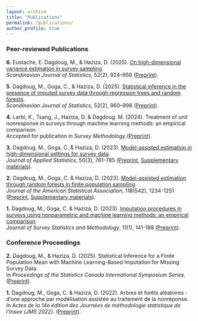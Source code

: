 ```yaml
---
layout: archive
title: "Publications"
permalink: /publications/
author_profile: true
---
```



### Peer-reviewed Publications


**6.** Eustache, E. Dagdoug, M., & Haziza, D. (2025). [On high-dimensional variance estimation in survey sampling](https://onlinelibrary.wiley.com/doi/full/10.1111/sjos.12776). <br>
*Scandinavian Journal of Statistics*, 52(2), 924–959 ([Preprint](http://mehdiDagdoug.github.io/files/EustacheDagdougHaziza(2025).pdf)).

**5.**  Dagdoug, M., Goga, C., & Haziza, D. (2025). [Statistical inference in the presence of imputed survey data through regression trees and random forests](https://onlinelibrary.wiley.com/doi/abs/10.1111/sjos.12777). <br>
*Scandinavian Journal of Statistics*, 52(2), 960–998 ([Preprint](http://mehdiDagdoug.github.io/files/DagdougGogaHaziza(2025).pdf)).

**4.** Larbi, K., Tsang, J., Haziza, D. & Dagdoug. M. (2024). Treatment of unit nonresponse in surveys through machine learning methods: an empirical comparison. <br>
Accepted for publication in *Survey Methodology*.([Preprint](http://mehdiDagdoug.github.io/files/LarbiTsangHazizaDagdoug(2024).pdf)).

**3.** Dagdoug, M., Goga, C. & Haziza, D. (2023). [Model-assisted estimation in high-dimensional settings for survey data](https://www.tandfonline.com/doi/abs/10.1080/02664763.2022.2047905). <br>
*Journal of Applied Statistics*, 50(3), 761-785 ([Preprint](http://mehdiDagdoug.github.io/files/HD_DagdougGogaHaziza.pdf), [Supplementary materials](http://mehdiDagdoug.github.io/files/SM_HD_DagdougGogaHaziza.pdf)).

**2.** Dagdoug, M., Goga, C. & Haziza, D. (2023). [Model-assisted estimation through random forests in finite population sampling](https://www.tandfonline.com/doi/abs/10.1080/01621459.2021.1987250?journalCode=uasa20). <br>
*Journal of the American Statistical Association*, 118(542), 1234-1251 ([Preprint](http://mehdiDagdoug.github.io/files/RF_DagdougGogaHaziza.pdf), [Supplementary materials](http://mehdiDagdoug.github.io/files/marfSM.pdf)).

**1.** Dagdoug, M., Goga, C. & Haziza, D. (2023). [Imputation procedures in surveys using nonparametric and machine learning methods: an empirical comparison](https://academic.oup.com/jssam/advance-article-abstract/doi/10.1093/jssam/smab004/6362120). <br>
*Journal of Survey Statistics and Methodology*, 11(1), 141-188 ([Preprint](http://mehdiDagdoug.github.io/files/IMP_DagdougGogaHaziza.pdf)).



### Conference Proceedings

**2.** Dagdoug, M., & Haziza, D. (2025). Statistical Inference for a Finite Population Mean with Machine Learning-Based Imputation for Missing Survey Data. <br>
In *Proceedings of the Statistics Canada International Symposium Series*. ([Preprint](http://mehdiDagdoug.github.io/files/ProceedingsSymposium(25).pdf)).

**1.** Dagdoug, M., Goga, C. & Haziza, D. (2022). Arbres et forêts aléatoires : d’une approche par modélisation assistée au traitement de la nonréponse. <br>
In *Actes de la 14e édition des Journées de méthodologie statistique de l'Insee (JMS 2022)*. ([Preprint](http://mehdiDagdoug.github.io/files/jms2022.pdf)).





